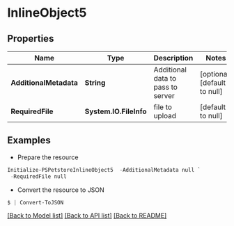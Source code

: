 # InlineObject5
## Properties

Name | Type | Description | Notes
------------ | ------------- | ------------- | -------------
**AdditionalMetadata** | **String** | Additional data to pass to server | [optional] [default to null]
**RequiredFile** | **System.IO.FileInfo** | file to upload | [default to null]

## Examples

- Prepare the resource
```powershell
Initialize-PSPetstoreInlineObject5  -AdditionalMetadata null `
 -RequiredFile null
```

- Convert the resource to JSON
```powershell
$ | Convert-ToJSON
```

[[Back to Model list]](../README.md#documentation-for-models) [[Back to API list]](../README.md#documentation-for-api-endpoints) [[Back to README]](../README.md)

